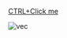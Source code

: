 <a href="https://uguralpyildiz.github.io/todo-app-test.io/">CTRL+Click me</a>

![vec](https://user-images.githubusercontent.com/77773407/204331702-25d067ad-21d4-414c-aa46-1b2f0eb05485.png)
